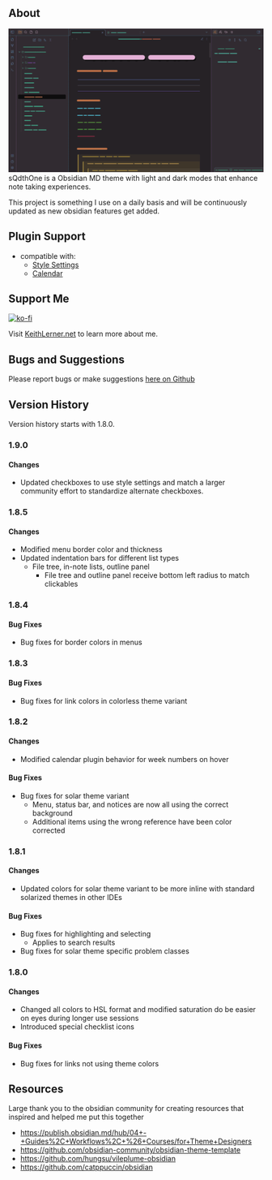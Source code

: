 ## About
![Sample Image](https://github.com/KeithLerner/ObsidianMDsQdthOne/blob/main/GarbledGif.gif)
sQdthOne is a Obsidian MD theme with light and dark modes that enhance note taking experiences. 

This project is something I use on a daily basis and will be continuously updated as new obsidian features get added. 

## Plugin Support
- compatible with:
  - [Style Settings](https://github.com/mgmeyers/obsidian-style-settings)
  - [Calendar](https://github.com/liamcain/obsidian-calendar-plugin)

## Support Me
[![ko-fi](https://ko-fi.com/img/githubbutton_sm.svg)](https://ko-fi.com/B0B4U35FR)

Visit [KeithLerner.net](https://www.KeithLerner.net/) to learn more about me.

## Bugs and Suggestions
Please report bugs or make suggestions [here on Github](https://github.com/KeithLerner/ObsidianMDsQdthOne/issues)

## Version History
Version history starts with 1.8.0.
### 1.9.0
#### Changes
- Updated checkboxes to use style settings and match a larger community effort to standardize alternate checkboxes.
### 1.8.5
#### Changes
- Modified menu border color and thickness
- Updated indentation bars for different list types
  - File tree, in-note lists, outline panel
    - File tree and outline panel receive bottom left radius to match clickables
### 1.8.4
#### Bug Fixes
- Bug fixes for border colors in menus
### 1.8.3
#### Bug Fixes
- Bug fixes for link colors in colorless theme variant
### 1.8.2
#### Changes
- Modified calendar plugin behavior for week numbers on hover
#### Bug Fixes
- Bug fixes for solar theme variant
  - Menu, status bar, and notices are now all using the correct background
  - Additional items using the wrong reference have been color corrected
### 1.8.1
#### Changes
- Updated colors for solar theme variant to be more inline with standard solarized themes in other IDEs
#### Bug Fixes
- Bug fixes for highlighting and selecting
  - Applies to search results
- Bug fixes for solar theme specific problem classes
### 1.8.0
#### Changes
- Changed all colors to HSL format and modified saturation do be easier on eyes during longer use sessions
- Introduced special checklist icons
#### Bug Fixes
- Bug fixes for links not using theme colors

## Resources
Large thank you to the obsidian community for creating resources that inspired and helped me put this together
- https://publish.obsidian.md/hub/04+-+Guides%2C+Workflows%2C+%26+Courses/for+Theme+Designers
- https://github.com/obsidian-community/obsidian-theme-template
- https://github.com/hungsu/vileplume-obsidian
- https://github.com/catppuccin/obsidian
